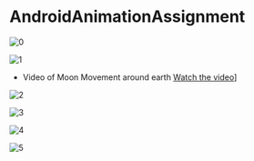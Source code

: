 # AndroidAnimationAssignment

![0](https://user-images.githubusercontent.com/80490008/113352757-b6c12780-930a-11eb-9e7a-8c063dd6c325.jpg)


![1](https://user-images.githubusercontent.com/80490008/113352758-b6c12780-930a-11eb-944b-c2e9a6fac936.jpg)

* Video of Moon Movement around earth
 [Watch the video](https://user-images.githubusercontent.com/80490008/113352765-b759be00-930a-11eb-847e-99f08c18d5da.mp4)]


![2](https://user-images.githubusercontent.com/80490008/113352759-b6c12780-930a-11eb-9bb7-a25ed7a2a66a.jpg)

![3](https://user-images.githubusercontent.com/80490008/113352760-b759be00-930a-11eb-8312-a945099494c7.jpg)

![4](https://user-images.githubusercontent.com/80490008/113352762-b759be00-930a-11eb-9ca6-f194918b3a97.jpg)

![5](https://user-images.githubusercontent.com/80490008/113352764-b759be00-930a-11eb-8da9-271e28fd9b44.jpg)



